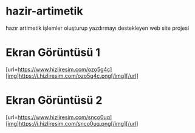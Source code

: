 # hazir-artimetik
hazır artimetik işlemler oluşturup yazdırmayı destekleyen web site projesi

# Ekran Görüntüsü 1
[url=https://www.hizliresim.com/ozo5g4c][img]https://i.hizliresim.com/ozo5g4c.png[/img][/url]

# Ekran Görüntüsü 2
[url=https://www.hizliresim.com/snco0uq][img]https://i.hizliresim.com/snco0uq.png[/img][/url]
